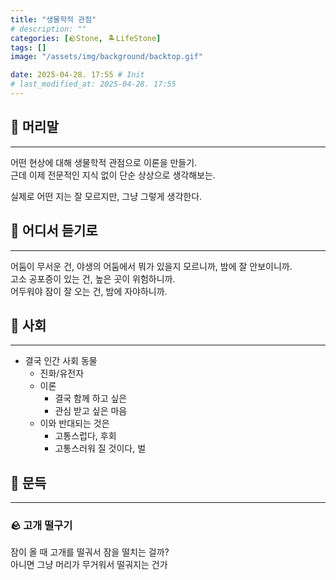 ```yaml
---
title: "생물학적 관점"
# description: ""
categories: [🪨Stone, 🏝️LifeStone]
tags: []
image: "/assets/img/background/backtop.gif"

date: 2025-04-28. 17:55 # Init
# last_modified_at: 2025-04-28. 17:55
---
```


## 🗿 머리말

---

어떤 현상에 대해 생물학적 관점으로 이론을 만들기.  
근데 이제 전문적인 지식 없이 단순 상상으로 생각해보는.  

실제로 어떤 지는 잘 모르지만, 그냥 그렇게 생각한다.  

## 🗿 어디서 듣기로

---

어둠이 무서운 건, 야생의 어둠에서 뭐가 있을지 모르니까, 밤에 잘 안보이니까.  
고소 공포증이 있는 건, 높은 곳이 위험하니까.  
어두워야 잠이 잘 오는 건, 밤에 자야하니까.  

## 🗿 사회

---

- 결국 인간 사회 동물
  - 진화/유전자
  - 이론
    - 결국 함께 하고 싶은
    - 관심 받고 싶은 마음
  - 이와 반대되는 것은
    - 고통스럽다, 후회
    - 고통스러워 질 것이다, 벌

## 🗿 문득

---

### 🪨 고개 떨구기

잠이 올 때 고개를 떨궈서 잠을 떨치는 걸까?  
아니면 그냥 머리가 무거워서 떨궈지는 건가
